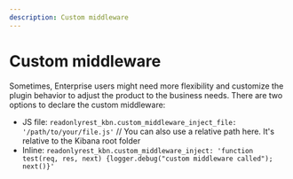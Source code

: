 ```yaml
---
description: Custom middleware
---
```


# Custom middleware

Sometimes, Enterprise users might need more flexibility and customize the plugin behavior to adjust the product to the business needs.
There are two options to declare the custom middleware:
- JS file: `readonlyrest_kbn.custom_middleware_inject_file: '/path/to/your/file.js'` // You can also use a relative path here. It's relative to the Kibana root folder
- Inline: `readonlyrest_kbn.custom_middleware_inject: 'function test(req, res, next) {logger.debug("custom middleware called"); next()}'`
